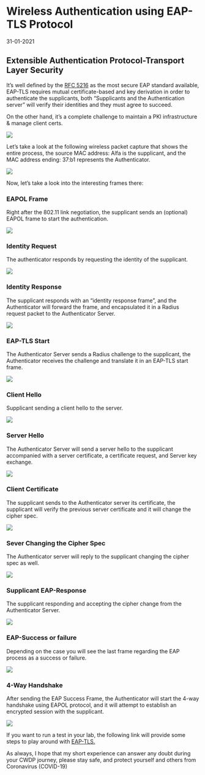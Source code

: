 # Wireless Authentication using EAP-TLS Protocol

31-01-2021

## Extensible Authentication Protocol-Transport Layer Security 

It’s well defined by the [RFC 5216](https://tools.ietf.org/html/rfc5216) as the most secure EAP standard available, EAP-TLS requires mutual certificate-based and key derivation in order to authenticate the supplicants, both “Supplicants and the Authentication server” will verify their identities and they must agree to succeed.

On the other hand, it’s a complete challenge to maintain a PKI infrastructure & manage client certs.

![](./image_01.png)

Let’s take a look at the following wireless packet capture that shows the entire process, the source MAC address: Alfa is the supplicant, and the MAC address ending: 37:b1 represents the Authenticator.

![](./image_02.png)

Now, let’s take a look into the interesting frames there:

### EAPOL Frame

Right after the 802.11 link negotiation, the supplicant sends an (optional) EAPOL frame to start the authentication.

![](./image_03.png)

### Identity Request

The authenticator responds by requesting the identity of the supplicant.

![](./image_04.png)

### Identity Response 

The supplicant responds with an “identity response frame”, and the Authenticator will forward the frame, and encapsulated it in a Radius request packet to the Authenticator Server.

![](./image_05.png)

### EAP-TLS Start

The Authenticator Server sends a Radius challenge to the supplicant, the Authenticator receives the challenge and translate it in an EAP-TLS start frame.

![](./image_06.png)

### Client Hello

Supplicant sending a client hello to the server.

![](./image_07.png)

### Server Hello 

The Authenticator Server will send a server hello to the supplicant accompanied with a server certificate, a certificate request, and Server key exchange.

![](./image_08.png)

### Client Certificate

The supplicant sends to the Authenticator server its certificate, the supplicant will verify the previous server certificate and it will change the cipher spec.

![](./image_09.png)

### Sever Changing the Cipher Spec

The Authenticator server will reply to the supplicant changing the cipher spec as well.

![](./image_10.png)

### Supplicant EAP-Response

The supplicant responding and accepting the cipher change from the Authenticator Server.

![](./image_11.png)

### EAP-Success or failure 

Depending on the case you will see the last frame regarding the EAP process as a success or failure.

![](./image_12.png)

### 4-Way Handshake

After sending the EAP Success Frame, the Authenticator will start the 4-way handshake using EAPOL protocol, and it will attempt to establish an encrypted session with the supplicant.

![](./image_13.png)

If you want to run a test in your lab, the following link will provide some steps to play around with [EAP-TLS.](https://www.dar-fi.com/configure-eap-tl%E2%80%A6se-and-meraki-ap/)

As always, I hope that my short experience can answer any doubt during your CWDP journey, please stay safe, and protect yourself and others from Coronavirus (COVID-19)
